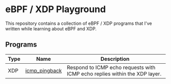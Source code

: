 # eBPF / XDP Playground

This repository contains a collection of eBPF / XDP programs that I've written while learning about eBPF and XDP.

## Programs

| Type | Name | Description |
| ---- | ---- | ----------- |
| XDP | [icmp_pingback](icmp_pingback) | Respond to ICMP echo requests with ICMP echo replies within the XDP layer. |

